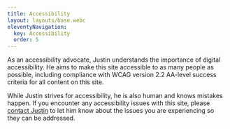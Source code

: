 ```yaml
---
title: Accessibility
layout: layouts/base.webc
eleventyNavigation:
  key: Accessibility
  order: 5
---
```

As an accessibility advocate, Justin understands the importance of digital accessibility. He aims to make this site accessible to as many people as possible, including compliance with WCAG version 2.2 AA-level success criteria for all content on this site.

While Justin strives for accessibility, he is also human and knows mistakes happen. If you encounter any accessibility issues with this site, please [contact Justin](/contact) to let him know about the issues you are experiencing so they can be addressed.